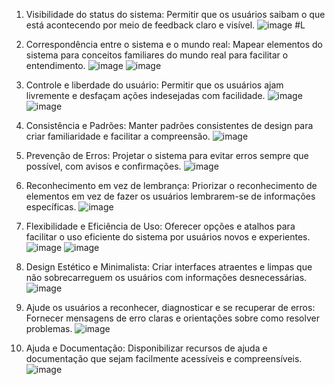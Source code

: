 1) Visibilidade do status do sistema: Permitir que os usuários saibam o que está acontecendo por meio de feedback claro e visível.
![image](https://github.com/felipereira10/Bertoti/assets/126419915/8ff0b9f7-8bd5-45af-bd20-fcfa66b7f52d)
#L
2) Correspondência entre o sistema e o mundo real: Mapear elementos do sistema para conceitos familiares do mundo real para facilitar o entendimento.
![image](https://github.com/felipereira10/Bertoti/assets/126419915/1b86e94a-40e1-4455-8daa-6ad4797d30b8)
![image](https://github.com/felipereira10/Bertoti/assets/126419915/e2d993db-be01-4e16-94aa-6959be58a7bd)


3) Controle e liberdade do usuário: Permitir que os usuários ajam livremente e desfaçam ações indesejadas com facilidade.
![image](https://github.com/felipereira10/Bertoti/assets/126419915/05b1c1d8-db4e-4647-a6c0-05aa65d7d265)
![image](https://github.com/felipereira10/Bertoti/assets/126419915/f605e0b4-e909-4b16-9b7d-042ba4ba3fd4)


4) Consistência e Padrões: Manter padrões consistentes de design para criar familiaridade e facilitar a compreensão.
![image](https://github.com/felipereira10/Bertoti/assets/126419915/b41dcd3e-c2fe-4261-aa1a-9744f458caa4)


5) Prevenção de Erros: Projetar o sistema para evitar erros sempre que possível, com avisos e confirmações.
![image](https://github.com/felipereira10/Bertoti/assets/126419915/0dd04220-d906-4c1f-b3d3-862f841cedb2)


6) Reconhecimento em vez de lembrança: Priorizar o reconhecimento de elementos em vez de fazer os usuários lembrarem-se de informações específicas.
![image](https://github.com/felipereira10/Bertoti/assets/126419915/35c01251-ea14-47d9-bce0-bc5427d268eb)


7) Flexibilidade e Eficiência de Uso: Oferecer opções e atalhos para facilitar o uso eficiente do sistema por usuários novos e experientes.
![image](https://github.com/felipereira10/Bertoti/assets/126419915/1e51fe80-42e8-4b0b-9d25-29bfea6dd4de)
![image](https://github.com/felipereira10/Bertoti/assets/126419915/aa9ce4d7-9f9d-4106-bf24-01385324712b)


8) Design Estético e Minimalista: Criar interfaces atraentes e limpas que não sobrecarreguem os usuários com informações desnecessárias.
![image](https://github.com/felipereira10/Bertoti/assets/126419915/88835822-a811-4d97-9f33-530a6831ff03)


9) Ajude os usuários a reconhecer, diagnosticar e se recuperar de erros: Fornecer mensagens de erro claras e orientações sobre como resolver problemas.
![image](https://github.com/felipereira10/Bertoti/assets/126419915/7c5454ed-fe75-4d19-9f82-c3bbab58ce71)


10) Ajuda e Documentação: Disponibilizar recursos de ajuda e documentação que sejam facilmente acessíveis e compreensíveis.
![image](https://github.com/felipereira10/Bertoti/assets/126419915/a9511b01-e37d-4dcf-bea1-c926e80ea6c9)

  
